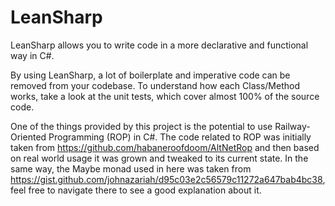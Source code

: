 # LeanSharp
LeanSharp allows you to write code in a more declarative and functional way in C#.

By using LeanSharp, a lot of boilerplate and imperative code can be removed from your codebase.
To understand how each Class/Method works, take a look at the unit tests, which cover almost 100% of the source code.

One of the things provided by this project is the potential to use Railway-Oriented Programming (ROP) in C#. The code related to ROP was initially taken from https://github.com/habaneroofdoom/AltNetRop and then based on real world usage it was grown and tweaked to its current state. In the same way, the Maybe monad used in here was taken from https://gist.github.com/johnazariah/d95c03e2c56579c11272a647bab4bc38, feel free to navigate there to see a good explanation about it.
